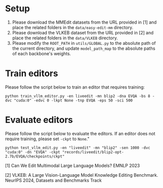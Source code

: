# Setup
1. Please download the MMEdit datasets from the URL provided in [1] and place the related folders in the `data/easy-edit-mm` directory.
2. Please download the VLKEB dataset from the URL provided in [2] and place the related folders in the `data/VLKEB` directory.
3. Please modify the `ROOT_PATH` in `utils/GLOBAL.py` to the absolute path of the current directory, and update `model_path_map` to the absolute paths of each backbone's weights.

# Train editors
Please follow the script below to train an editor that requires training:

`python train_vllm_editor.py -en liveedit -mn blip2 -dna EVQA -bs 8 -dvc "cuda:0" -edvc 0 -lkpt None -tnp EVQA -eps 50 -sci 500`

# Evaluate editors
Please follow the script below to evaluate the editors. If an editor does not require training, please set `-ckpt` to `None`."

`python test_vllm_edit.py -en "liveedit" -mn "blip2" -sen 1000 -dvc "cuda:0" -dn "EVQA" -ckpt "records/liveedit/blip2-opt-2.7b/EVQA/checkpoints/ckpt"`

[1] Can We Edit Multimodal Large Language Models? EMNLP 2023

[2] VLKEB: A Large Vision-Language Model Knowledge Editing Benchmark. NeurIPS 2024, Datasets and Benchmarks Track

